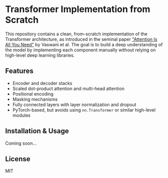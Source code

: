 # Transformer Implementation from Scratch

This repository contains a clean, from-scratch implementation of the Transformer architecture, as introduced in the seminal paper ["Attention Is All You Need"](https://arxiv.org/abs/1706.03762) by Vaswani et al. The goal is to build a deep understanding of the model by implementing each component manually without relying on high-level deep learning libraries.

## Features
- Encoder and decoder stacks
- Scaled dot-product attention and multi-head attention
- Positional encoding
- Masking mechanisms
- Fully connected layers with layer normalization and dropout
- PyTorch-based, but avoids using `nn.Transformer` or similar high-level modules

## Installation & Usage
Coming soon...

## License
MIT
